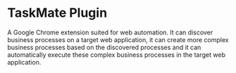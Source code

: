 # TaskMate Plugin

A Google Chrome extension suited for web automation. It can discover business processes on a target web application, it can create more complex business processes based on the discovered processes and it can automatically execute these complex business processes in the target web application.

